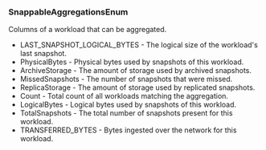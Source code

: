 ### SnappableAggregationsEnum
Columns of a workload that can be aggregated.

- LAST_SNAPSHOT_LOGICAL_BYTES - The logical size of the workload's last snapshot.
- PhysicalBytes - Physical bytes used by snapshots of this workload.
- ArchiveStorage - The amount of storage used by archived snapshots.
- MissedSnapshots - The number of snapshots that were missed.
- ReplicaStorage - The amount of storage used by replicated snapshots.
- Count - Total count of all workloads matching the aggregation.
- LogicalBytes - Logical bytes used by snapshots of this workload.
- TotalSnapshots - The total number of snapshots present for this workload.
- TRANSFERRED_BYTES - Bytes ingested over the network for this workload.
